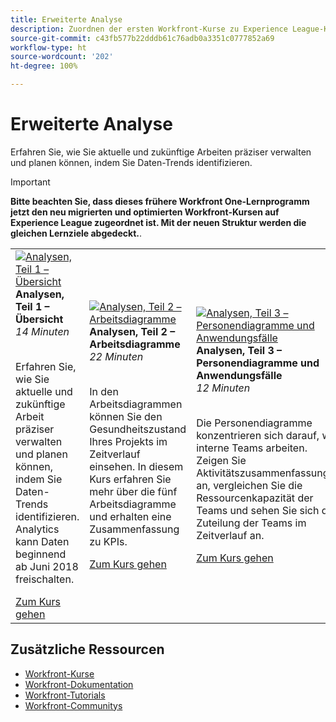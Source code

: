```yaml
---
title: Erweiterte Analyse
description: Zuordnen der ersten Workfront-Kurse zu Experience League-Kursen
source-git-commit: c43fb577b22dddb61c76adb0a3351c0777852a69
workflow-type: ht
source-wordcount: '202'
ht-degree: 100%

---
```


# Erweiterte Analyse

Erfahren Sie, wie Sie aktuelle und zukünftige Arbeiten präziser verwalten und planen können, indem Sie Daten-Trends identifizieren.

>[!IMPORTANT]
>
>**Bitte beachten Sie, dass dieses frühere Workfront One-Lernprogramm jetzt den neu migrierten und optimierten Workfront-Kursen auf Experience League zugeordnet ist.  Mit der neuen Struktur werden die gleichen Lernziele abgedeckt.**.

<table>
  <tr>
   <td>
      <a href="https://experienceleague.adobe.com/?recommended=Workfront-U-1-2022.1.analytics&amp;lang=de">
      <img alt="Analysen, Teil 1 – Übersicht" src="https://cdn.experienceleague.adobe.com/thumb/analytics-part-1-overview.jpg"/>
      </a>
      <div>
         <strong>Analysen, Teil 1 – Übersicht</strong></a>
<br/><em>14 Minuten</em>
      </div>
      <p>
        <br/>
Erfahren Sie, wie Sie aktuelle und zukünftige Arbeit präziser verwalten und planen können, indem Sie Daten-Trends identifizieren. Analytics kann Daten beginnend ab Juni 2018 freischalten.
      </p>
      <a  rel="noreferrer" target="_blank" href="https://experienceleague.adobe.com/?recommended=Workfront-U-1-2022.1.analytics&amp;lang=de" class="spectrum-Button spectrum-Button--primary spectrum-Button--sizeM">
<span class="spectrum-Button-label has-no-wrap has-text-weight-bold">Zum Kurs gehen</span>
</a>
   </td>
   <td>
      <a href="https://experienceleague.adobe.com/?recommended=Workfront-U-1-2022.2.analytics&amp;lang=de">
      <img alt="Analysen, Teil 2 – Arbeitsdiagramme" src="https://cdn.experienceleague.adobe.com/thumb/analytics-part-1-overview.jpg"/>
      </a>
      <div>
         <strong>Analysen, Teil 2 – Arbeitsdiagramme</strong></a>
<br/><em>22 Minuten</em>
      </div>
      <p>
        <br/>
In den Arbeitsdiagrammen können Sie den Gesundheitszustand Ihres Projekts im Zeitverlauf einsehen. In diesem Kurs erfahren Sie mehr über die fünf Arbeitsdiagramme und erhalten eine Zusammenfassung zu KPIs.
      </p>
      <a  rel="noreferrer" target="_blank" href="https://experienceleague.adobe.com/?recommended=Workfront-U-1-2022.2.analytics&amp;lang=de" class="spectrum-Button spectrum-Button--primary spectrum-Button--sizeM">
<span class="spectrum-Button-label has-no-wrap has-text-weight-bold">Zum Kurs gehen</span>
</a>
   </td>
   <td>
      <a href="https://experienceleague.adobe.com/?recommended=Workfront-U-1-2022.3.analytics&amp;lang=de">
      <img alt="Analysen, Teil 3 – Personendiagramme und Anwendungsfälle" src="https://cdn.experienceleague.adobe.com/thumb/analytics-part-1-overview.jpg"/>
      </a>
      <div>
         <strong>Analysen, Teil 3 – Personendiagramme und Anwendungsfälle</strong></a>
<br/><em>12 Minuten</em>
      </div>
      <p>
        <br/>
Die Personendiagramme konzentrieren sich darauf, wie interne Teams arbeiten. Zeigen Sie Aktivitätszusammenfassungen an, vergleichen Sie die Ressourcenkapazität der Teams und sehen Sie sich die Zuteilung der Teams im Zeitverlauf an.
      </p>
      <a  rel="noreferrer" target="_blank" href="https://experienceleague.adobe.com/?recommended=Workfront-U-3-2022.1.analytics&amp;lang=de" class="spectrum-Button spectrum-Button--primary spectrum-Button--sizeM">
<span class="spectrum-Button-label has-no-wrap has-text-weight-bold">Zum Kurs gehen</span>
</a>
   </td>      
  </tr>
</table>

## Zusätzliche Ressourcen

* [Workfront-Kurse](https://experienceleague.adobe.com/?lang=de&amp;Solution=Workfront#courses)
* [Workfront-Dokumentation](https://experienceleague.adobe.com/docs/workfront.html?lang=de)
* [Workfront-Tutorials](https://experienceleague.adobe.com/docs/workfront-learn/tutorials-workfront/home.html?lang=de)
* [Workfront-Communitys](https://experienceleaguecommunities.adobe.com/t5/workfront/ct-p/workfront)

